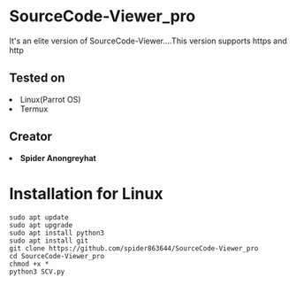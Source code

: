 # SourceCode-Viewer_pro
It's an elite version of SourceCode-Viewer....This version supports https and http
## Tested on
<li>Linux(Parrot OS)<br></li>
<li>Termux</li>

## Creator
<li><b>Spider Anongreyhat</li></b>

# Installation for Linux
```
sudo apt update
sudo apt upgrade
sudo apt install python3
sudo apt install git
git clone https://github.com/spider863644/SourceCode-Viewer_pro
cd SourceCode-Viewer_pro
chmod +x *
python3 SCV.py
```

